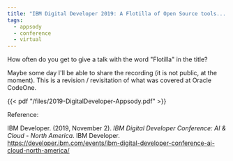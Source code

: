 ```yaml
---
title: "IBM Digital Developer 2019: A Flotilla of Open Source tools... "
tags:
  - appsody
  - conference
  - virtual
---
```

How often do you get to give a talk with the word "Flotilla" in the title?

Maybe some day I'll be able to share the recording (it is not public, at the moment). This is a revision / revisitation of what was covered at Oracle CodeOne.

<!--more-->

{{< pdf "/files/2019-DigitalDeveloper-Appsody.pdf" >}}

Reference:

IBM Developer. (2019, November 2). _IBM Digital Developer Conference: AI & Cloud - North America_. IBM Developer. https://developer.ibm.com/events/ibm-digital-developer-conference-ai-cloud-north-america/